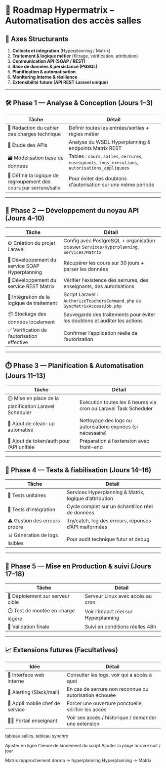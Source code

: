 # 🧭 Roadmap Hypermatrix – Automatisation des accès salles

## 🔧 Axes Structurants

1. **Collecte et intégration** (Hyperplanning / Matrix)
2. **Traitement & logique métier** (filtrage, vérification, attribution)
3. **Communication API (SOAP / REST)**
4. **Base de données & persistance (PGSQL)**
5. **Planification & automatisation**
6. **Monitoring interne & résilience**
7. **Extensibilité future (API REST Laravel unique)**

---

## 🛠️ Phase 1 — Analyse & Conception (Jours 1–3)

| Tâche                                                             | Détail                                                                                               |
| ----------------------------------------------------------------- | ---------------------------------------------------------------------------------------------------- |
| 📄 Rédaction du cahier des charges technique                      | Définir toutes les entrées/sorties + règles métier                                                   |
| 🔌 Étude des APIs                                                 | Analyse du WSDL Hyperplanning & endpoints Matrix REST                                                |
| 🗃️ Modélisation base de données                                   | Tables : `cours`, `salles`, `serrures`, `enseignants`, `logs_executions`, `autorisations_appliquees` |
| 🧠 Définir la logique de regroupement des cours par serrure/salle | Pour éviter des doublons d'autorisation sur une même période                                         |

---

## 🧪 Phase 2 — Développement du noyau API (Jours 4–10)

| Tâche                                          | Détail                                                                                    |
| ---------------------------------------------- | ----------------------------------------------------------------------------------------- |
| ⚙️ Création du projet Laravel                  | Config avec PostgreSQL + organisation dossier `Services/Hyperplanning`, `Services/Matrix` |
| 🔧 Développement du service SOAP Hyperplanning | Récupérer les cours sur 30 jours + parser les données                                     |
| 🧱 Développement du service REST Matrix        | Vérifier l'existence des serrures, des enseignants, des autorisations                     |
| 🔁 Intégration de la logique de traitement     | Script Laravel : `AuthorizeTeachersCommand.php` ou `SyncMatrixAccessJob.php`              |
| 📦 Stockage des données localement             | Sauvegarde des traitements pour éviter les doublons et auditer les actions                |
| ✅ Vérification de l’autorisation effective    | Confirmer l’application réelle de l’autorisation                                          |

---

## ⏱️ Phase 3 — Planification & Automatisation (Jours 11–13)

| Tâche                                                  | Détail                                                           |
| ------------------------------------------------------ | ---------------------------------------------------------------- |
| ⏲️ Mise en place de la planification Laravel Scheduler | Exécution toutes les 6 heures via cron ou Laravel Task Scheduler |
| 🧼 Ajout de clean-up automatisé                        | Nettoyage des logs ou autorisations expirées (si nécessaire)     |
| 🪪 Ajout de token/auth pour l’API unifiée               | Préparation à l’extension avec front-end                         |

---

## 🧪 Phase 4 — Tests & fiabilisation (Jours 14–16)

| Tâche                          | Détail                                                 |
| ------------------------------ | ------------------------------------------------------ |
| 🧪 Tests unitaires             | Services Hyperplanning & Matrix, logique d’attribution |
| 🧪 Tests d’intégration         | Cycle complet sur un échantillon réel de données       |
| ⚠️ Gestion des erreurs propre  | Try/catch, log des erreurs, réponses d’API malformées  |
| 📊 Génération de logs lisibles | Pour audit technique futur et debug                    |

---

## 🚀 Phase 5 — Mise en Production & suivi (Jours 17–18)

| Tâche                              | Détail                               |
| ---------------------------------- | ------------------------------------ |
| 🚀 Déploiement sur serveur cible   | Serveur Linux avec accès au cron     |
| ⏱️ Test de montée en charge légère | Voir l'impact réel sur Hyperplanning |
| 🧾 Validation finale               | Suivi en conditions réelles 48h      |

---

## 📈 Extensions futures (Facultatives)

| Idée                            | Détail                                                 |
| ------------------------------- | ------------------------------------------------------ |
| 🧍 Interface web interne        | Consulter les logs, voir qui a accès à quoi            |
| 🔔 Alerting (Slack/mail)        | En cas de serrure non reconnue ou autorisation échouée |
| 📱 Appli mobile chef de service | Forcer une ouverture ponctuelle, vérifier les accès    |
| 👩‍🏫 Portail enseignant           | Voir ses accès / historique / demander une extension   |

tableau salles,
tableau synchro

Ajuster en ligne l'heure de lancement du script
Ajouter la plage horaire nuit / jour


Matrix rapprochement dorma -> hyperplanning
Hyperplanning -> Matrix